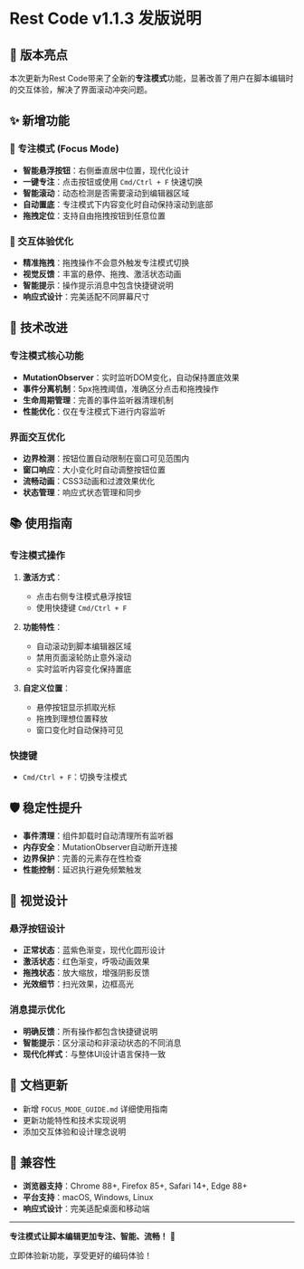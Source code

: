 # Rest Code v1.1.3 发版说明

## 🎉 版本亮点

本次更新为Rest Code带来了全新的**专注模式**功能，显著改善了用户在脚本编辑时的交互体验，解决了界面滚动冲突问题。

## ✨ 新增功能

### 🎯 专注模式 (Focus Mode)
- **智能悬浮按钮**：右侧垂直居中位置，现代化设计
- **一键专注**：点击按钮或使用 `Cmd/Ctrl + F` 快速切换
- **智能滚动**：动态检测是否需要滚动到编辑器区域
- **自动置底**：专注模式下内容变化时自动保持滚动到底部
- **拖拽定位**：支持自由拖拽按钮到任意位置

### 🎨 交互体验优化
- **精准拖拽**：拖拽操作不会意外触发专注模式切换
- **视觉反馈**：丰富的悬停、拖拽、激活状态动画
- **智能提示**：操作提示消息中包含快捷键说明
- **响应式设计**：完美适配不同屏幕尺寸

## 🔧 技术改进

### 专注模式核心功能
- **MutationObserver**：实时监听DOM变化，自动保持置底效果
- **事件分离机制**：5px拖拽阈值，准确区分点击和拖拽操作
- **生命周期管理**：完善的事件监听器清理机制
- **性能优化**：仅在专注模式下进行内容监听

### 界面交互优化
- **边界检测**：按钮位置自动限制在窗口可见范围内
- **窗口响应**：大小变化时自动调整按钮位置
- **流畅动画**：CSS3动画和过渡效果优化
- **状态管理**：响应式状态管理和同步

## 📚 使用指南

### 专注模式操作
1. **激活方式**：
   - 点击右侧专注模式悬浮按钮
   - 使用快捷键 `Cmd/Ctrl + F`

2. **功能特性**：
   - 自动滚动到脚本编辑器区域
   - 禁用页面滚轮防止意外滚动
   - 实时监听内容变化保持置底

3. **自定义位置**：
   - 悬停按钮显示抓取光标
   - 拖拽到理想位置释放
   - 窗口变化时自动保持可见

### 快捷键
- `Cmd/Ctrl + F`：切换专注模式

## 🛡️ 稳定性提升

- **事件清理**：组件卸载时自动清理所有监听器
- **内存安全**：MutationObserver自动断开连接
- **边界保护**：完善的元素存在性检查
- **性能控制**：延迟执行避免频繁触发

## 🎨 视觉设计

### 悬浮按钮设计
- **正常状态**：蓝紫色渐变，现代化圆形设计
- **激活状态**：红色渐变，呼吸动画效果
- **拖拽状态**：放大缩放，增强阴影反馈
- **光效细节**：扫光效果，边框高光

### 消息提示优化
- **明确反馈**：所有操作都包含快捷键说明
- **智能提示**：区分滚动和非滚动状态的不同消息
- **现代化样式**：与整体UI设计语言保持一致

## 📖 文档更新

- 新增 `FOCUS_MODE_GUIDE.md` 详细使用指南
- 更新功能特性和技术实现说明
- 添加交互体验和设计理念说明

## 🔄 兼容性

- **浏览器支持**：Chrome 88+, Firefox 85+, Safari 14+, Edge 88+
- **平台支持**：macOS, Windows, Linux
- **响应式设计**：完美适配桌面和移动端

---

**专注模式让脚本编辑更加专注、智能、流畅！** 🚀

立即体验新功能，享受更好的编码体验！ 